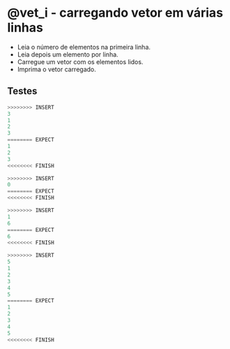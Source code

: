 # @vet_i - carregando vetor em várias linhas

- Leia o número de elementos na primeira linha.
- Leia depois um elemento por linha.
- Carregue um vetor com os elementos lidos.
- Imprima o vetor carregado.

## Testes

```py
>>>>>>>> INSERT
3
1
2
3
======== EXPECT
1
2
3
<<<<<<<< FINISH
```

```py
>>>>>>>> INSERT
0
======== EXPECT
<<<<<<<< FINISH
```

```py
>>>>>>>> INSERT
1
6
======== EXPECT
6
<<<<<<<< FINISH
```

```py
>>>>>>>> INSERT
5
1
2
3
4
5
======== EXPECT
1
2
3
4
5
<<<<<<<< FINISH
```

